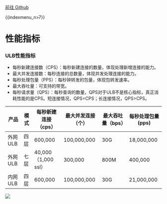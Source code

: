 [前往 Github](https://github.com/UCloudDocs/UCloud-document/tree/master/network/ulb)

{{indexmenu_n>7}}

# 性能指标

### ULB性能指标

* 每秒新建连接数（CPS）：每秒新建连接的数量，体现处理新增连接的能力。
* 最大并发连接数：每秒连接的总数量，体现并发处理连接的能力。
* 每秒处理包量（PPS）：每秒钟转发的包量，体现包转发速率。
* 最大吞吐量：可支持的带宽。
* 每秒请求量（QPS）：每秒查询的数量，QPS对于ULB不是核心指标，真正消耗性能的是CPS。短连接情况，QPS=CPS；长连接情况，QPS>CPS。

| 产品 | 模式 | 每秒新建连接（cps）| 最大并发连接（个） | 最大吞吐量（bps） | 每秒处理包量(pps) |
| - | - | - | - | - | - |
| 外网ULB | 四层 | 600,000 | 100,000,000 | 30G | 18,000,000 |
| 外网ULB | 七层 | 40,000（1,000 ssl） | 300,000 | 800M | 400,000 |
| 内网ULB | 四层 | 600,000 | 100,000,000 | 30G | 21,000,000 |

 [![](https://static.ucloud.cn/708409d71c0a4a8c8d1fbd6fe3417b36.png)](https://github.com/UCloudDocs/UCloud-document/issues/3)
